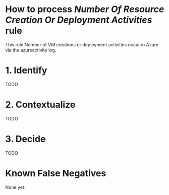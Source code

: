 # How to process *Number Of Resource Creation Or Deployment Activities* rule
This rule Number of VM creations or deployment activities occur in Azure via the azureactivity log.

# 1. Identify
TODO

# 2. Contextualize
TODO

# 3. Decide
TODO

# Known False Negatives
None yet.
